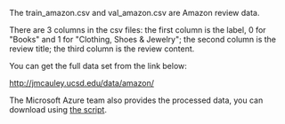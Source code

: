 The train\_amazon.csv and val\_amazon.csv are Amazon review data.

There are 3 columns in the csv files: the first column is the label, 0 for "Books" and 1 for "Clothing, Shoes & Jewelry"; the second column is the review title; the third column is the review content.

You can get the full data set from the link below:

http://jmcauley.ucsd.edu/data/amazon/

The Microsoft Azure team also provides the processed data, you can download using [the script](https://github.com/thirdwing/Cortana-Intelligence-Gallery-Content/tree/master/Tutorials/Deep-Learning-for-Text-Classification-in-Azure/data).

